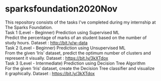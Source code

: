# sparksfoundation2020Nov
This repository consists of the tasks I've completed during my internship at The Sparks Foundation.  
Task 1 (Level - Beginner)  Prediction using Supervised ML  
Predict the percentage of marks of an student based on the number of study hours. Dataset : http://bit.ly/w-data  
Task 2 (Level - Beginner)  Prediction using Unsupervised ML  
From the given ‘Iris’ dataset, predict the optimum number of clusters and represent it visually. Dataset : https://bit.ly/3kXTdox  
Task 3 (Level - Intermediate)  Prediction using Decision Tree Algorithm  
For the given ‘Iris’ dataset, create the Decision Tree classifier and visualize it graphically. Dataset : https://bit.ly/3kXTdox
